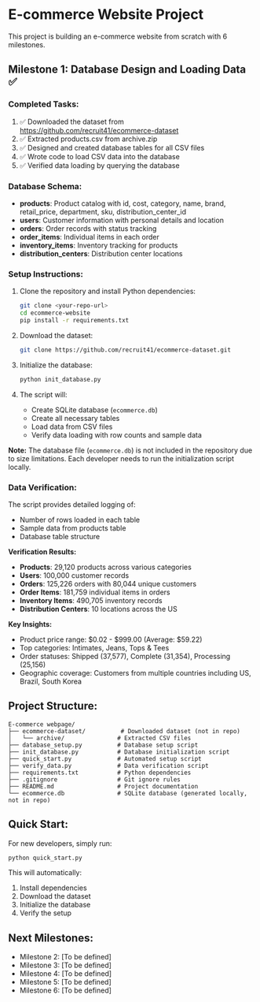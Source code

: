 # E-commerce Website Project

This project is building an e-commerce website from scratch with 6 milestones.

## Milestone 1: Database Design and Loading Data ✅

### Completed Tasks:
1. ✅ Downloaded the dataset from https://github.com/recruit41/ecommerce-dataset
2. ✅ Extracted products.csv from archive.zip
3. ✅ Designed and created database tables for all CSV files
4. ✅ Wrote code to load CSV data into the database
5. ✅ Verified data loading by querying the database

### Database Schema:
- **products**: Product catalog with id, cost, category, name, brand, retail_price, department, sku, distribution_center_id
- **users**: Customer information with personal details and location
- **orders**: Order records with status tracking
- **order_items**: Individual items in each order
- **inventory_items**: Inventory tracking for products
- **distribution_centers**: Distribution center locations

### Setup Instructions:
1. Clone the repository and install Python dependencies:
   ```bash
   git clone <your-repo-url>
   cd ecommerce-website
   pip install -r requirements.txt
   ```

2. Download the dataset:
   ```bash
   git clone https://github.com/recruit41/ecommerce-dataset.git
   ```

3. Initialize the database:
   ```bash
   python init_database.py
   ```

4. The script will:
   - Create SQLite database (`ecommerce.db`)
   - Create all necessary tables
   - Load data from CSV files
   - Verify data loading with row counts and sample data

**Note:** The database file (`ecommerce.db`) is not included in the repository due to size limitations. Each developer needs to run the initialization script locally.

### Data Verification:
The script provides detailed logging of:
- Number of rows loaded in each table
- Sample data from products table
- Database table structure

**Verification Results:**
- **Products**: 29,120 products across various categories
- **Users**: 100,000 customer records
- **Orders**: 125,226 orders with 80,044 unique customers
- **Order Items**: 181,759 individual items in orders
- **Inventory Items**: 490,705 inventory records
- **Distribution Centers**: 10 locations across the US

**Key Insights:**
- Product price range: $0.02 - $999.00 (Average: $59.22)
- Top categories: Intimates, Jeans, Tops & Tees
- Order statuses: Shipped (37,577), Complete (31,354), Processing (25,156)
- Geographic coverage: Customers from multiple countries including US, Brazil, South Korea

## Project Structure:
```
E-commerce webpage/
├── ecommerce-dataset/          # Downloaded dataset (not in repo)
│   └── archive/               # Extracted CSV files
├── database_setup.py          # Database setup script
├── init_database.py           # Database initialization script
├── quick_start.py             # Automated setup script
├── verify_data.py             # Data verification script
├── requirements.txt           # Python dependencies
├── .gitignore                 # Git ignore rules
├── README.md                  # Project documentation
└── ecommerce.db               # SQLite database (generated locally, not in repo)
```

## Quick Start:
For new developers, simply run:
```bash
python quick_start.py
```
This will automatically:
1. Install dependencies
2. Download the dataset
3. Initialize the database
4. Verify the setup

## Next Milestones:
- Milestone 2: [To be defined]
- Milestone 3: [To be defined]
- Milestone 4: [To be defined]
- Milestone 5: [To be defined]
- Milestone 6: [To be defined] 